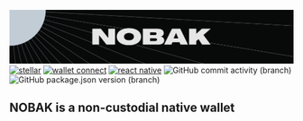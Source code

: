 ![nobak](./assets/nobak-banner.png)
[![stellar](https://img.shields.io/badge/runs_on-Stellar-purple)](https://github.com/stellar)
[![wallet connect](https://img.shields.io/badge/works_with-Wallet_Connect-blue)](https://github.com/WalletConnect)
[![react native](https://img.shields.io/badge/built_in-React_Native-blue)](https://github.com/facebook/react-native)
![GitHub commit activity (branch)](https://img.shields.io/github/commit-activity/m/no-bak/nobak-mobile)
![GitHub package.json version (branch)](https://img.shields.io/github/package-json/v/no-bak/nobak-mobile/master)

## NOBAK is a non-custodial native wallet
